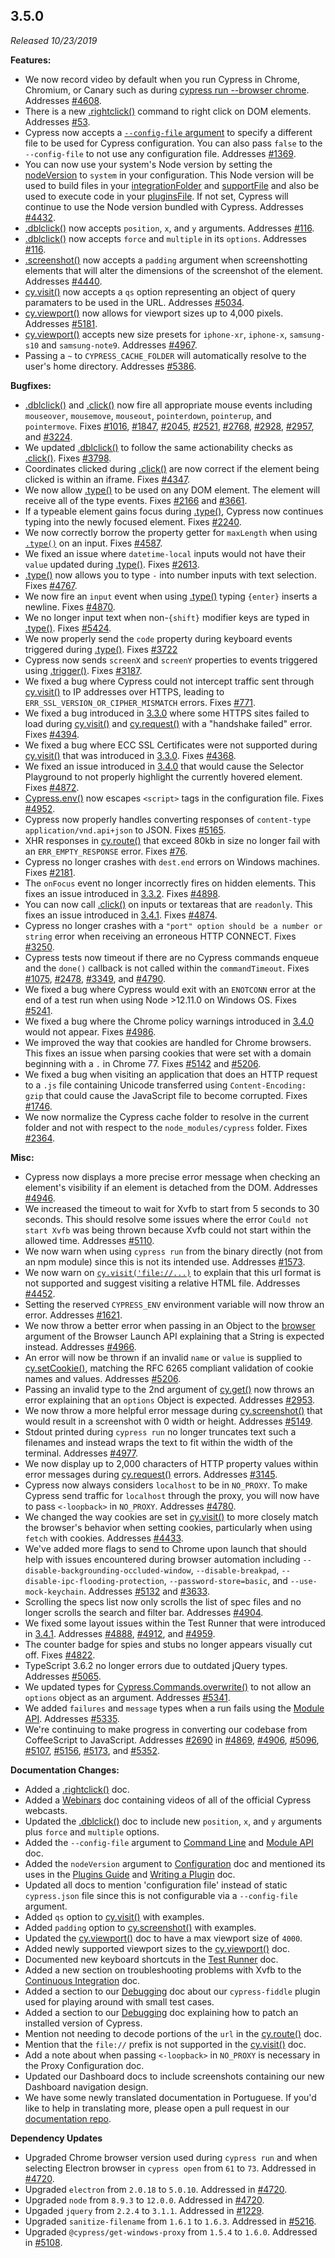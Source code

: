 ## 3.5.0

_Released 10/23/2019_

**Features:**

- We now record video by default when you run Cypress in Chrome, Chromium, or Canary such as during [cypress run --browser chrome](/guides/guides/command-line#cypress-run-browser-lt-browser-name-or-path-gt). Addresses [#4608](https://github.com/cypress-io/cypress/issues/4608).
- There is a new [.rightclick()](/api/commands/rightclick) command to right click on DOM elements. Addresses [#53](https://github.com/cypress-io/cypress/issues/53).
- Cypress now accepts a [`--config-file` argument](/guides/guides/command-line#cypress-run-config-file-lt-config-file-gt) to specify a different file to be used for Cypress configuration. You can also pass `false` to the `--config-file` to not use any configuration file. Addresses [#1369](https://github.com/cypress-io/cypress/issues/1369).
- You can now use your system's Node version by setting the [nodeVersion](/guides/references/configuration#Node-version) to `system` in your configuration. This Node version will be used to build files in your [integrationFolder](/guides/references/configuration#Folders-Files) and [supportFile](/guides/references/configuration#Folders-Files) and also be used to execute code in your [pluginsFile](/guides/references/configuration#Folders-Files). If not set, Cypress will continue to use the Node version bundled with Cypress. Addresses [#4432](https://github.com/cypress-io/cypress/issues/4432).
- [.dblclick()](/api/commands/dblclick) now accepts `position`, `x`, and `y` arguments. Addresses [#116](https://github.com/cypress-io/cypress/issues/116).
- [.dblclick()](/api/commands/dblclick) now accepts `force` and `multiple` in its `options`. Addresses [#116](https://github.com/cypress-io/cypress/issues/116).
- [.screenshot()](/api/commands/screenshot) now accepts a `padding` argument when screenshotting elements that will alter the dimensions of the screenshot of the element. Addresses [#4440](https://github.com/cypress-io/cypress/issues/4440).
- [cy.visit()](/api/commands/visit) now accepts a `qs` option representing an object of query paramaters to be used in the URL. Addresses [#5034](https://github.com/cypress-io/cypress/issues/5034).
- [cy.viewport()](/api/commands/viewport) now allows for viewport sizes up to 4,000 pixels. Addresses [#5181](https://github.com/cypress-io/cypress/issues/5181).
- [cy.viewport()](/api/commands/viewport) accepts new size presets for `iphone-xr`, `iphone-x`, `samsung-s10` and `samsung-note9`. Addresses [#4967](https://github.com/cypress-io/cypress/issues/4967).
- Passing a `~` to `CYPRESS_CACHE_FOLDER` will automatically resolve to the user's home directory. Addresses [#5386](https://github.com/cypress-io/cypress/issues/5386).

**Bugfixes:**

- [.dblclick()](/api/commands/dblclick) and [.click()](/api/commands/click) now fire all appropriate mouse events including `mouseover`, `mousemove`, `mouseout`, `pointerdown`, `pointerup`, and `pointermove`. Fixes [#1016](https://github.com/cypress-io/cypress/issues/1016), [#1847](https://github.com/cypress-io/cypress/issues/1847), [#2045](https://github.com/cypress-io/cypress/issues/2045), [#2521](https://github.com/cypress-io/cypress/issues/2521), [#2768](https://github.com/cypress-io/cypress/issues/2768), [#2928](https://github.com/cypress-io/cypress/issues/2928), [#2957](https://github.com/cypress-io/cypress/issues/2957), and [#3224](https://github.com/cypress-io/cypress/issues/3224).
- We updated [.dblclick()](/api/commands/dblclick) to follow the same actionability checks as [.click()](/api/commands/click). Fixes [#3798](https://github.com/cypress-io/cypress/issues/3798).
- Coordinates clicked during [.click()](/api/commands/click) are now correct if the element being clicked is within an iframe. Fixes [#4347](https://github.com/cypress-io/cypress/issues/4347).
- We now allow [.type()](/api/commands/type) to be used on any DOM element. The element will receive all of the type events. Fixes [#2166](https://github.com/cypress-io/cypress/issues/2166) and [#3661](https://github.com/cypress-io/cypress/issues/3661).
- If a typeable element gains focus during [.type()](/api/commands/type), Cypress now continues typing into the newly focused element. Fixes [#2240](https://github.com/cypress-io/cypress/issues/2240).
- We now correctly borrow the property getter for `maxLength` when using [`.type()`](/api/commands/type) on an input. Fixes [#4587](https://github.com/cypress-io/cypress/issues/4587).
- We fixed an issue where `datetime-local` inputs would not have their `value` updated during [.type()](/api/commands/type). Fixes [#2613](https://github.com/cypress-io/cypress/issues/2613).
- [.type()](/api/commands/type) now allows you to type `-` into number inputs with text selection. Fixes [#4767](https://github.com/cypress-io/cypress/issues/4767).
- We now fire an `input` event when using [.type()](/api/commands/type) typing `{enter}` inserts a newline. Fixes [#4870](https://github.com/cypress-io/cypress/issues/4870).
- We no longer input text when non-`{shift}` modifier keys are typed in [.type()](/api/commands/type). Fixes [#5424](https://github.com/cypress-io/cypress/issues/5424).
- We now properly send the `code` property during keyboard events triggered during [.type()](/api/commands/type). Fixes [#3722](https://github.com/cypress-io/cypress/issues/3722)
- Cypress now sends `screenX` and `screenY` properties to events triggered using [.trigger()](/api/commands/trigger). Fixes [#3187](https://github.com/cypress-io/cypress/issues/3187).
- We fixed a bug where Cypress could not intercept traffic sent through [cy.visit()](/api/commands/visit) to IP addresses over HTTPS, leading to `ERR_SSL_VERSION_OR_CIPHER_MISMATCH` errors. Fixes [#771](https://github.com/cypress-io/cypress/issues/771).
- We fixed a bug introduced in [3.3.0](/guides/references/changelog#3-3-0) where some HTTPS sites failed to load during [cy.visit()](/api/commands/visit) and [cy.request()](/api/commands/request) with a "handshake failed" error. Fixes [#4394](https://github.com/cypress-io/cypress/issues/4394).
- We fixed a bug where ECC SSL Certificates were not supported during [cy.visit()](/api/commands/visit) that was introduced in [3.3.0](/guides/references/changelog#3-3-0). Fixes [#4368](https://github.com/cypress-io/cypress/issues/4368).
- We fixed an issue introduced in [3.4.0](/guides/references/changelog#3-4-0) that would cause the Selector Playground to not properly highlight the currently hovered element. Fixes [#4872](https://github.com/cypress-io/cypress/issues/4872).
- [Cypress.env()](/api/cypress-api/env) now escapes `<script>` tags in the configuration file. Fixes [#4952](https://github.com/cypress-io/cypress/issues/4952).
- Cypress now properly handles converting responses of `content-type` `application/vnd.api+json` to JSON. Fixes [#5165](https://github.com/cypress-io/cypress/issues/5165).
- XHR responses in [cy.route()](/api/commands/route) that exceed 80kb in size no longer fail with an `ERR_EMPTY_RESPONSE` error. Fixes [#76](https://github.com/cypress-io/cypress/issues/76).
- Cypress no longer crashes with `dest.end` errors on Windows machines. Fixes [#2181](https://github.com/cypress-io/cypress/issues/2181).
- The `onFocus` event no longer incorrectly fires on hidden elements. This fixes an issue introduced in [3.3.2](/guides/references/changelog#3-3-2). Fixes [#4898](https://github.com/cypress-io/cypress/issues/4898).
- You can now call [.click()](/api/commands/click) on inputs or textareas that are `readonly`. This fixes an issue introduced in [3.4.1](/guides/references/changelog#3-4-1). Fixes [#4874](https://github.com/cypress-io/cypress/issues/4874).
- Cypress no longer crashes with a `"port" option should be a number or string` error when receiving an erroneous HTTP CONNECT. Fixes [#3250](https://github.com/cypress-io/cypress/issues/3250).
- Cypress tests now timeout if there are no Cypress commands enqueue and the `done()` callback is not called within the `commandTimeout`. Fixes [#1075](https://github.com/cypress-io/cypress/issues/1075), [#2478](https://github.com/cypress-io/cypress/issues/2478), [#3349](https://github.com/cypress-io/cypress/issues/3349), and [#4790](https://github.com/cypress-io/cypress/issues/4790).
- We fixed a bug where Cypress would exit with an `ENOTCONN` error at the end of a test run when using Node >12.11.0 on Windows OS. Fixes [#5241](https://github.com/cypress-io/cypress/issues/5241).
- We fixed a bug where the Chrome policy warnings introduced in [3.4.0](/guides/references/changelog#3-4-0) would not appear. Fixes [#4986](https://github.com/cypress-io/cypress/issues/4986).
- We improved the way that cookies are handled for Chrome browsers. This fixes an issue when parsing cookies that were set with a domain beginning with a `.` in Chrome 77. Fixes [#5142](https://github.com/cypress-io/cypress/issues/5142) and [#5206](https://github.com/cypress-io/cypress/issues/5206).
- We fixed a bug when visiting an application that does an HTTP request to a `.js` file containing Unicode transferred using `Content-Encoding: gzip` that could cause the JavaScript file to become corrupted. Fixes [#1746](https://github.com/cypress-io/cypress/issues/1746).
- We now normalize the Cypress cache folder to resolve in the current folder and not with respect to the `node_modules/cypress` folder. Fixes [#2364](https://github.com/cypress-io/cypress/issues/2364).

**Misc:**

- Cypress now displays a more precise error message when checking an element's visibility if an element is detached from the DOM. Addresses [#4946](https://github.com/cypress-io/cypress/issues/4946).
- We increased the timeout to wait for Xvfb to start from 5 seconds to 30 seconds. This should resolve some issues where the error `Could not start Xvfb` was being thrown because Xvfb could not start within the allowed time. Addresses [#5110](https://github.com/cypress-io/cypress/issues/5110).
- We now warn when using `cypress run` from the binary directly (not from an npm module) since this is not its intended use. Addresses [#1573](https://github.com/cypress-io/cypress/issues/1573).
- We now warn on [`cy.visit('file://...)`](/api/commands/visit) to explain that this url format is not supported and suggest visiting a relative HTML file. Addresses [#4452](https://github.com/cypress-io/cypress/issues/4452).
- Setting the reserved `CYPRESS_ENV` environment variable will now throw an error. Addresses [#1621](https://github.com/cypress-io/cypress/issues/1621).
- We now throw a better error when passing in an Object to the [browser](/api/plugins/browser-launch-api) argument of the Browser Launch API explaining that a String is expected instead. Addresses [#4966](https://github.com/cypress-io/cypress/issues/4966).
- An error will now be thrown if an invalid `name` or `value` is supplied to [cy.setCookie()](/api/commands/setcookie), matching the RFC 6265 compliant validation of cookie names and values. Addresses [#5206](https://github.com/cypress-io/cypress/issues/5206).
- Passing an invalid type to the 2nd argument of [cy.get()](/api/commands/get) now throws an error explaining that an `options` Object is expected. Addresses [#2953](https://github.com/cypress-io/cypress/issues/2953).
- We now throw a more helpful error message during [cy.screenshot()](/api/commands/screenshot) that would result in a screenshot with 0 width or height. Addresses [#5149](https://github.com/cypress-io/cypress/issues/5149).
- Stdout printed during `cypress run` no longer truncates text such a filenames and instead wraps the text to fit within the width of the terminal. Addresses [#4977](https://github.com/cypress-io/cypress/issues/4977).
- We now display up to 2,000 characters of HTTP property values within error messages during [cy.request()](/api/commands/request) errors. Addresses [#3145](https://github.com/cypress-io/cypress/issues/3145).
- Cypress now always considers `localhost` to be in `NO_PROXY`. To make Cypress send traffic for `localhost` through the proxy, you will now have to pass `<-loopback>` in `NO_PROXY`. Addresses [#4780](https://github.com/cypress-io/cypress/issues/4780).
- We changed the way cookies are set in [cy.visit()](/api/commands/visit) to more closely match the browser's behavior when setting cookies, particularly when using `fetch` with cookies. Addresses [#4433](https://github.com/cypress-io/cypress/issues/4433).
- We've added more flags to send to Chrome upon launch that should help with issues encountered during browser automation including `--disable-backgrounding-occluded-window`, `--disable-breakpad`, `--disable-ipc-flooding-protection`, `--password-store=basic`, and `--use-mock-keychain`. Addresses [#5132](https://github.com/cypress-io/cypress/issues/5132) and [#3633](https://github.com/cypress-io/cypress/issues/3633).
- Scrolling the specs list now only scrolls the list of spec files and no longer scrolls the search and filter bar. Addresses [#4904](https://github.com/cypress-io/cypress/issues/4904).
- We fixed some layout issues within the Test Runner that were introduced in [3.4.1](/guides/references/changelog#3-4-1). Addresses [#4888](https://github.com/cypress-io/cypress/issues/4888), [#4912](https://github.com/cypress-io/cypress/issues/4912), and [#4959](https://github.com/cypress-io/cypress/issues/4959).
- The counter badge for spies and stubs no longer appears visually cut off. Fixes [#4822](https://github.com/cypress-io/cypress/issues/4822).
- TypeScript 3.6.2 no longer errors due to outdated jQuery types. Addresses [#5065](https://github.com/cypress-io/cypress/issues/5065).
- We updated types for [Cypress.Commands.overwrite()](/api/cypress-api/custom-commands) to not allow an `options` object as an argument. Addresses [#5341](https://github.com/cypress-io/cypress/issues/5341).
- We added `failures` and `message` types when a run fails using the [Module API](/guides/guides/module-api). Addresses [#5335](https://github.com/cypress-io/cypress/issues/5335).
- We're continuing to make progress in converting our codebase from CoffeeScript to JavaScript. Addresses [#2690](https://github.com/cypress-io/cypress/issues/2690) in [#4869](https://github.com/cypress-io/cypress/pull/4869), [#4906](https://github.com/cypress-io/cypress/pull/4906), [#5096](https://github.com/cypress-io/cypress/pull/5096), [#5107](https://github.com/cypress-io/cypress/pull/5107), [#5156](https://github.com/cypress-io/cypress/pull/5156), [#5173](https://github.com/cypress-io/cypress/pull/5173), and [#5352](https://github.com/cypress-io/cypress/pull/5352).

**Documentation Changes:**

- Added a [.rightclick()](/api/commands/rightclick) doc.
- Added a [Webinars](/examples/media/webinars-media) doc containing videos of all of the official Cypress webcasts.
- Updated the [.dblclick()](/api/commands/dblclick) doc to include new `position`, `x`, and `y` arguments plus `force` and `multiple` options.
- Added the `--config-file` argument to [Command Line](/guides/guides/command-line) and [Module API](/guides/guides/module-api) doc.
- Added the `nodeVersion` argument to [Configuration](/guides/references/configuration) doc and mentioned its uses in the [Plugins Guide](/guides/tooling/plugins-guide) and [Writing a Plugin](/api/plugins/writing-a-plugin) doc.
- Updated all docs to mention 'configuration file' instead of static `cypress.json` file since this is not configurable via a `--config-file` argument.
- Added `qs` option to [cy.visit()](/api/commands/visit#Arguments) with examples.
- Added `padding` option to [cy.screenshot()](/api/commands/screenshot) with examples.
- Updated the [cy.viewport()](/api/commands/viewport) doc to have a max viewport size of `4000`.
- Added newly supported viewport sizes to the [cy.viewport()](/api/commands/viewport) doc.
- Documented new keyboard shortcuts in the [Test Runner](/guides/core-concepts/test-runner) doc.
- Added a new section on troubleshooting problems with Xvfb to the [Continuous Integration](/guides/continuous-integration/introduction#Xvfb) doc.
- Added a section to our [Debugging](/guides/guides/debugging#Cypress-fiddle) doc about our `cypress-fiddle` plugin used for playing around with small test cases.
- Added a section to our [Debugging](/guides/guides/debugging#Patch-Cypress) doc explaining how to patch an installed version of Cypress.
- Mention not needing to decode portions of the `url` in the [cy.route()](/api/commands/route) doc.
- Mention that the `file://` prefix is not supported in the [cy.visit()](/api/commands/visit) doc.
- Add a note about when passing `<-loopback>` in `NO_PROXY` is necessary in the Proxy Configuration doc.
- Updated our Dashboard docs to include screenshots containing our new Dashboard navigation design.
- We have some newly translated documentation in Portuguese. If you'd like to help in translating more, please open a pull request in our [documentation repo](https://github.com/cypress-io/cypress-documentation).

**Dependency Updates**

- Upgraded Chrome browser version used during `cypress run` and when selecting Electron browser in `cypress open` from `61` to `73`. Addressed in [#4720](https://github.com/cypress-io/cypress/pull/4720).
- Upgraded `electron` from `2.0.18` to `5.0.10`. Addressed in [#4720](https://github.com/cypress-io/cypress/pull/4720).
- Upgraded `node` from `8.9.3` to `12.0.0`. Addressed in [#4720](https://github.com/cypress-io/cypress/pull/4720).
- Upgaded `jquery` from `2.2.4` to `3.1.1`. Addressed in [#1229](https://github.com/cypress-io/cypress/pull/1229).
- Upgraded `sanitize-filename` from `1.6.1` to `1.6.3`. Addressed in [#5216](https://github.com/cypress-io/cypress/pull/5216).
- Upgraded `@cypress/get-windows-proxy` from `1.5.4` to `1.6.0`. Addressed in [#5108](https://github.com/cypress-io/cypress/pull/5108).
